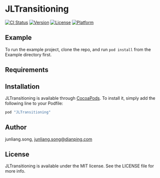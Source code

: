 # JLTransitioning

[![CI Status](http://img.shields.io/travis/junliang.song/JLTransitioning.svg?style=flat)](https://travis-ci.org/junliang.song/JLTransitioning)
[![Version](https://img.shields.io/cocoapods/v/JLTransitioning.svg?style=flat)](http://cocoapods.org/pods/JLTransitioning)
[![License](https://img.shields.io/cocoapods/l/JLTransitioning.svg?style=flat)](http://cocoapods.org/pods/JLTransitioning)
[![Platform](https://img.shields.io/cocoapods/p/JLTransitioning.svg?style=flat)](http://cocoapods.org/pods/JLTransitioning)

## Example

To run the example project, clone the repo, and run `pod install` from the Example directory first.

## Requirements

## Installation

JLTransitioning is available through [CocoaPods](http://cocoapods.org). To install
it, simply add the following line to your Podfile:

```ruby
pod "JLTransitioning"
```

## Author

junliang.song, junliang.song@dianping.com

## License

JLTransitioning is available under the MIT license. See the LICENSE file for more info.
